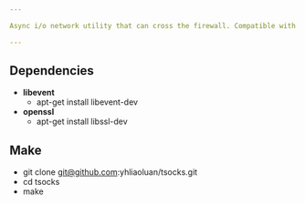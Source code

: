 ```yaml
---

Async i/o network utility that can cross the firewall. Compatible with ss client.

---
```


## Dependencies

- **libevent**
    - apt-get install libevent-dev
- **openssl**
    - apt-get install libssl-dev

## Make

- git clone git@github.com:yhliaoluan/tsocks.git
- cd tsocks
- make



	
